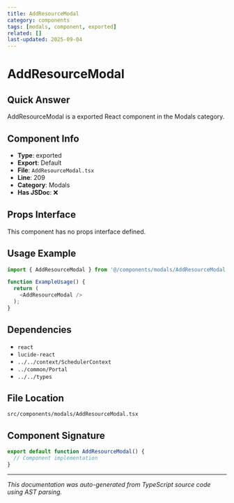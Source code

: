 ```yaml
---
title: AddResourceModal
category: components
tags: [modals, component, exported]
related: []
last-updated: 2025-09-04
---
```


# AddResourceModal

## Quick Answer
AddResourceModal is a exported React component in the Modals category.

## Component Info

- **Type**: exported
- **Export**: Default
- **File**: `AddResourceModal.tsx`
- **Line**: 209
- **Category**: Modals
- **Has JSDoc**: ❌

## Props Interface

This component has no props interface defined.

## Usage Example

```typescript
import { AddResourceModal } from '@/components/modals/AddResourceModal';

function ExampleUsage() {
  return (
    <AddResourceModal />
  );
}
```

## Dependencies


- `react`
- `lucide-react`
- `../../context/SchedulerContext`
- `../common/Portal`
- `../../types`


## File Location

`src/components/modals/AddResourceModal.tsx`

## Component Signature

```typescript
export default function AddResourceModal() { 
  // Component implementation
}
```

---

*This documentation was auto-generated from TypeScript source code using AST parsing.*